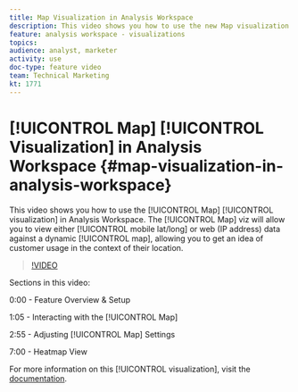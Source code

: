 ```yaml
---
title: Map Visualization in Analysis Workspace
description: This video shows you how to use the new Map visualization in Analysis Workspace. The Map viz will allow you to view either mobile (lat/long) or web (IP address) data against a dynamic map, allowing you to get an idea of customer usage in the context of their location.
feature: analysis workspace - visualizations
topics: 
audience: analyst, marketer
activity: use
doc-type: feature video
team: Technical Marketing
kt: 1771
---
```


# [!UICONTROL Map] [!UICONTROL Visualization] in Analysis Workspace {#map-visualization-in-analysis-workspace}

This video shows you how to use the [!UICONTROL Map] [!UICONTROL visualization] in Analysis Workspace. The [!UICONTROL Map] viz will allow you to view either [!UICONTROL mobile lat/long] or web (IP address) data against a dynamic [!UICONTROL map], allowing you to get an idea of customer usage in the context of their location.

>[!VIDEO](https://video.tv.adobe.com/v/23559/?quality=12)

Sections in this video:

0:00 - Feature Overview & Setup

1:05 - Interacting with the [!UICONTROL Map]

2:55 - Adjusting [!UICONTROL Map] Settings

7:00 - Heatmap View

For more information on this [!UICONTROL visualization], visit the [documentation](https://marketing.adobe.com/resources/help/en_US/analytics/analysis-workspace/map-visualization.html).
